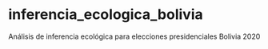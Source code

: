 # inferencia_ecologica_bolivia
Análisis de inferencia ecológica para elecciones presidenciales Bolivia 2020
